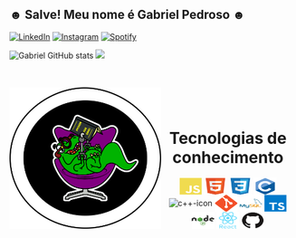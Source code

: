 ## ☻ Salve! Meu nome é Gabriel Pedroso ☻
  [![LinkedIn](https://img.shields.io/badge/linkedin-%230077B5.svg?style=for-the-badge&logo=linkedin&logoColor=white)](https://br.linkedin.com/in/gabriel-pedroso-de-almeida-6b7888143)
  [![Instagram](https://img.shields.io/badge/Instagram-E4405F?style=for-the-badge&logo=instagram&logoColor=white)](https://www.instagram.com/gaah_pedroso/)
  [![Spotify](https://img.shields.io/badge/Spotify-1ED760?&style=for-the-badge&logo=spotify&logoColor=white)](https://open.spotify.com/user/7ix5as1pgon92enez6idc3bpz)

  ![Gabriel GitHub stats](https://github-readme-stats.vercel.app/api?username=Str-GabrielPedroso&show_icons=true&theme=aura_dark)
  <img align="high" height="160em" src="https://github-readme-stats.vercel.app/api/top-langs/?username=Str-GabrielPedroso&layout=compact&langs_count=16&theme=aura_dark"/>
  
  <br/>
  <div  align="center"> 
    <div style="display: inline_block"><br>
      <img align="left" height="250" alt="dinolarDev" src="./DINOLARDEV.png"> <br/><br/>
      <h1 align="center">Tecnologias de conhecimento </h1>
      <img align="center" height="30" width="40" alt="js-icon"  src="https://raw.githubusercontent.com/devicons/devicon/master/icons/javascript/javascript-plain.svg">
      <img align="center" height="30" width="40" alt="html-icon" src="https://raw.githubusercontent.com/devicons/devicon/master/icons/html5/html5-original.svg">
      <img align="center" height="30" width="40" alt="css-icon" src="https://raw.githubusercontent.com/devicons/devicon/master/icons/css3/css3-original.svg">
      <img align="center" height="30" width="40" alt="c-icon" src="https://raw.githubusercontent.com/devicons/devicon/master/icons/c/c-original.svg">
      <img align="center" height="30" width="40" alt="c++-icon" src="https://raw.githubusercontent.com/jmnote/z-icons/master/svg/cpp.svg">
      <img align="center" height="30" width="40" alt="git-icon" src="https://github.com/devicons/devicon/blob/master/icons/git/git-original.svg">
      <img align="center" height="30" width="40" alt="mysql-icon" src="https://raw.githubusercontent.com/devicons/devicon/master/icons/mysql/mysql-original-wordmark.svg">
      <img align="center" height="30" width="40" alt="mysql-icon" src="https://github.com/devicons/devicon/blob/master/icons/typescript/typescript-original.svg">
      <img align="center" height="30" width="40" alt="mysql-icon" src="https://github.com/devicons/devicon/blob/master/icons/nodejs/nodejs-original-wordmark.svg">
      <img align="center" height="30" width="40" alt="mysql-icon" src="https://github.com/devicons/devicon/blob/master/icons/react/react-original-wordmark.svg">
      <img align="center" height="30" width="40" alt="github-icon" src="https://github.com/devicons/devicon/blob/master/icons/github/github-original.svg">
     </div>

